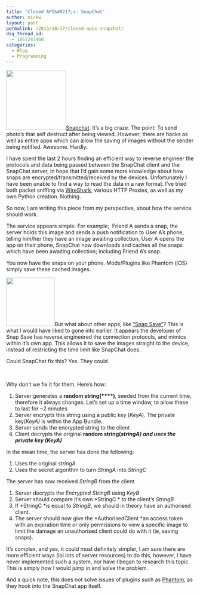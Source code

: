 ```yaml
---
title: 'Closed API&#8217;s: SnapChat'
author: nickw
layout: post
permalink: /2013/10/17/closed-apis-snapchat/
dsq_thread_id:
  - 1867243468
categories:
  - Blog
  - Programming
---
```

<img class="alignright" alt="" src="http://cdn.nickwhyte.com/static/2013/10/snapchat.jpg" width="160" height="160" />[Snapchat][1]. It&#8217;s a big craze. The point: To send photo&#8217;s that self destruct after being viewed. However; there are hacks as well as entire apps which can allow the saving of images without the sender being notified. Awesome. Hardly.

I have spent the last 2 hours finding an efficient way to reverse engineer the protocols and data being passed between the SnapChat client and the SnapChat server, in hope that I&#8217;d gain some more knowledge about how snaps are encrypted/transmitted/received by the devices. Unfortunately I have been unable to find a way to read the data in a raw format. I&#8217;ve tried both packet sniffing via [WireShark][2], various HTTP Proxies, as well as my own Python creation. Nothing.

So now, I am writing this piece from my perspective, about how the service should work.

The service appears simple. For example;  Friend A sends a snap, the server holds this image and sends a push notification to User A&#8217;s phone, telling him/her they have an image awaiting collection. User A opens the app on their phone, SnapChat now downloads and caches all the snaps which have been awaiting collection; including Friend A&#8217;s snap.

You now have the snaps on your phone. Mods/Plugins like Phantom (iOS) simply save these cached images.

<img class="alignleft" alt="" src="http://a4.mzstatic.com/au/r30/Purple4/v4/92/84/8d/92848d4c-8911-9dff-d851-484dfac8d007/screen480x480.jpeg" height="130" />But what about other apps, like [&#8220;Snap Save&#8221;][3]? This is what I would have liked to gone into earlier. It appears the developer of Snap Save has reverse engineered the connection protocols, and mimics within it&#8217;s own app. This allows it to save the images straight to the device, instead of restricting the time limit like SnapChat does.

Could SnapChat fix this? Yes. They could.

&nbsp;

Why don&#8217;t we fix it for them. Here&#8217;s how:

  1. Server generates a **random string(****)**, seeded from the current time, therefore it always changes. Let&#8217;s set up a time window, to allow these to last for ~2 minutes
  2. Server encrypts this string using a public key (*KeyA*). The private key(*KeyA)* is within the App Bundle.
  3. Server sends the encrypted string to the client
  4. Client decrypts the original **random string(***stringA**) ***and uses the private key (*KeyA*)******

In the mean time, the server has done the following:

  1. Uses the original *stringA*
  2. Uses the secret algorithm to turn *StringA* into *StringC*

The server has now received *StringB* from the client

  1. Server decrypts the *Encrypted* *StringB* using *KeyB*
  2. Server should compare it&#8217;s own *StringC * to the client&#8217;s *StringB*
  3. If *StringC *is equal to *StringB*, we should in theory have an authorised client.
  4. The server should now give the *AuthorisedClient *an access token with an expiration time or only permissions to view a specific image to limit the damage an unauthorised client could do with it (ie, saving snaps).

It&#8217;s complex, and yes, it could most definitely simpler, I am sure there are more efficient ways (lol lots of server resources) to do this, however, I have never implemented such a system, nor have I began to research this topic. This is simply how I would jump in and solve the problem.

And a quick note, this does not solve issues of plugins such as [Phantom][4], as they hook into the SnapChat app itself.

 [1]: https://itunes.apple.com/us/app/snapchat/id447188370?mt=8
 [2]: http://www.wireshark.org/
 [3]: https://itunes.apple.com/au/app/snap-save-for-snapchat-screenshot/id662714487?mt=8
 [4]: http://www.addictivetips.com/ios/secretly-save-media-upload-longer-videos-in-snapchat-for-iphone-phantom/